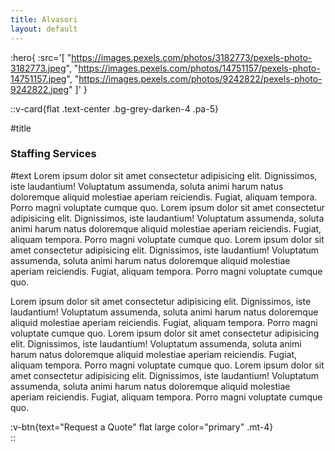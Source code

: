 ```yaml
---
title: Alvasori
layout: default
---
```


:hero{
  :src='[
    "https://images.pexels.com/photos/3182773/pexels-photo-3182773.jpeg",
    "https://images.pexels.com/photos/14751157/pexels-photo-14751157.jpeg",
    "https://images.pexels.com/photos/9242822/pexels-photo-9242822.jpeg"
  ]'
}

::v-card{flat .text-center .bg-grey-darken-4 .pa-5}

#title
### Staffing Services

#text
Lorem ipsum dolor sit amet consectetur adipisicing elit. Dignissimos, iste laudantium! Voluptatum assumenda, soluta animi harum natus doloremque aliquid molestiae aperiam reiciendis. Fugiat, aliquam tempora. Porro magni voluptate cumque quo. Lorem ipsum dolor sit amet consectetur adipisicing elit. Dignissimos, iste laudantium! Voluptatum assumenda, soluta animi harum natus doloremque aliquid molestiae aperiam reiciendis. Fugiat, aliquam tempora. Porro magni voluptate cumque quo. Lorem ipsum dolor sit amet consectetur adipisicing elit. Dignissimos, iste laudantium! Voluptatum assumenda, soluta animi harum natus doloremque aliquid molestiae aperiam reiciendis. Fugiat, aliquam tempora. Porro magni voluptate cumque quo.

Lorem ipsum dolor sit amet consectetur adipisicing elit. Dignissimos, iste laudantium! Voluptatum assumenda, soluta animi harum natus doloremque aliquid molestiae aperiam reiciendis. Fugiat, aliquam tempora. Porro magni voluptate cumque quo. Lorem ipsum dolor sit amet consectetur adipisicing elit. Dignissimos, iste laudantium! Voluptatum assumenda, soluta animi harum natus doloremque aliquid molestiae aperiam reiciendis. Fugiat, aliquam tempora. Porro magni voluptate cumque quo. Lorem ipsum dolor sit amet consectetur adipisicing elit. Dignissimos, iste laudantium! Voluptatum assumenda, soluta animi harum natus doloremque aliquid molestiae aperiam reiciendis. Fugiat, aliquam tempora. Porro magni voluptate cumque quo.

:v-btn{text="Request a Quote" flat large color="primary" .mt-4}  
::